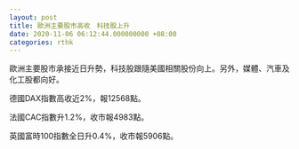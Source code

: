 ```yaml
---
layout: post
title: 歐洲主要股市高收　科技股上升
date: 2020-11-06 06:12:44.000000000 +08:00
categories: rthk
---
```


歐洲主要股市承接近日升勢，科技股跟隨美國相關股份向上。另外，媒體、汽車及化工股都向好。

德國DAX指數高收近2%，報12568點。

法國CAC指數升1.2%，收市報4983點。

英國富時100指數全日升0.4%，收市報5906點。
